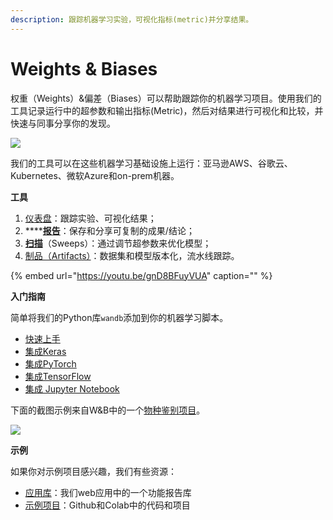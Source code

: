 ```yaml
---
description: 跟踪机器学习实验，可视化指标(metric)并分享结果。
---
```


# Weights & Biases

权重（Weights）&偏差（Biases）可以帮助跟踪你的机器学习项目。使用我们的工具记录运行中的超参数和输出指标\(Metric\)，然后对结果进行可视化和比较，并快速与同事分享你的发现。

![](.gitbook/assets/image.jpeg)

我们的工具可以在这些机器学习基础设施上运行：亚马逊AWS、谷歌云、Kubernetes、微软Azure和on-prem机器。

**工具**

1. [仪表盘](https://docs.wandb.com/app)：跟踪实验、可视化结果；
2. \*\*\*\*[**报告**](https://docs.wandb.com/reports)：保存和分享可复制的成果/结论；
3. [**扫描**](https://docs.wandb.com/sweeps)（Sweeps）：通过调节超参数来优化模型；
4. [制品（Artifacts）](https://docs.wandb.com/artifacts)：数据集和模型版本化，流水线跟踪。

{% embed url="https://youtu.be/gnD8BFuyVUA" caption="" %}

**入门指南**

简单将我们的Python库`wandb`添加到你的机器学习脚本。

*  [快速上手](https://app.gitbook.com/@weights-and-biases/s/docs/~/drafts/-MKaPhwzNIegNuInaekR/quickstart)
* [集成Keras](https://app.gitbook.com/@weights-and-biases/s/docs/~/drafts/-MKaPhwzNIegNuInaekR/library/integrations/keras)
* [集成PyTorch ](%20https://app.gitbook.com/@weights-and-biases/s/docs/~/drafts/-MKaPhwzNIegNuInaekR/library/integrations/pytorch)   
*  [集成TensorFlow](https://app.gitbook.com/@weights-and-biases/s/docs/~/drafts/-MKaPhwzNIegNuInaekR/library/integrations/tensorflow)
* [集成 Jupyter Notebook ](%20https://app.gitbook.com/@weights-and-biases/s/docs/~/drafts/-MKaPhwzNIegNuInaekR/library/integrations/jupyter)

 下面的截图示例来自W&B中的一个[物种鉴别项目](https://wandb.ai/stacey/curr_learn/reports?view=stacey/Species%20Identification)。

![](.gitbook/assets/screen-shot-2020-08-07-at-1.16.16-pm.png)

**示例**

如果你对示例项目感兴趣，我们有些资源：

*  [应用库](https://wandb.ai/gallery)：我们web应用中的一个功能报告库
*  [示例项目](https://docs.wandb.com/examples)：Github和Colab中的代码和项目

